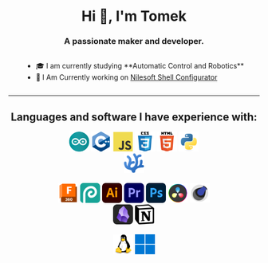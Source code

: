<h1 align="center">Hi 👋, I'm Tomek</h1>
<h3 align="center">A passionate maker and developer.</h3>
<div align="center">
    <ul style="display: inline-block; text-align: left;">
        <li>🎓 I am currently studying **Automatic Control and Robotics**</li>
        <li>📝 I Am Currently working on <a href="https://github.com/DrSapling/Nilesoft-Shell-Configurator">Nilesoft Shell Configurator</a></li>
    </ul>
</div>

---

<h2 align="center">Languages and software I have experience with:</h3>
<p align="center">
    <img src="./icons/arduino.svg" alt="arduino" width="40" height="40"/>
    <img src="./icons/cplusplus.svg" alt="cplusplus" width="40" height="40"/>
    <img src="./icons/javascript.svg" alt="javascript" width="40" height="40"/>
    <img src="./icons/css3.svg" alt="css3" width="40" height="40"/>
    <img src="./icons/html5.svg" alt="html5" width="40" height="40"/>
    <img src="./icons/python.svg" alt="python" width="40" height="40"/>
    <br>
    <img src="./icons/vscodium.svg" alt="vscodium" width="40" height="40"/>
    <br>
    <br>
    <img src="./icons/fusion360.svg" alt="fusion360" width="40" height="40"/>
    <img src="./icons/photopea.svg" alt="photopea" width="40" height="40"/>
    <img src="./icons/illustrator.svg" alt="illustrator" width="40" height="40"/>
    <img src="./icons/premiere-pro.svg" alt="premiere-pro" width="40" height="40"/>
    <img src="./icons/photoshop.svg" alt="photoshop" width="40" height="40"/>
    <img src="./icons/DaVinci-resolve.svg" alt="DaVinci-resolve" width="40" height="40"/>
    <img src="./icons/cinema4d-ugly.svg" alt="cinema4d" width="40" height="40"/>
    <br>
    <img src="./icons/obsidian.svg" alt="obsidian" width="40"/>
    <img src="./icons/notion.svg" alt="notion" width="40"/>
    <br>
    <br>
    <img src="./icons/linux.svg" alt="linux" width="40" height="40"/>
    <img src="./icons/windows-11.svg" alt="windows" width="40" height="40"/>
</p>